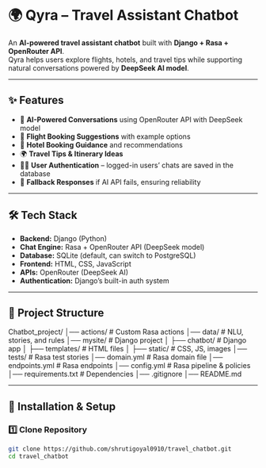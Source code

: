 # 🌍 Qyra – Travel Assistant Chatbot  

An **AI-powered travel assistant chatbot** built with **Django + Rasa + OpenRouter API**.  
Qyra helps users explore flights, hotels, and travel tips while supporting natural conversations powered by **DeepSeek AI model**.  

---

## ✨ Features  
- 🤖 **AI-Powered Conversations** using OpenRouter API with DeepSeek model  
- 🛫 **Flight Booking Suggestions** with example options  
- 🏨 **Hotel Booking Guidance** and recommendations  
- 🌍 **Travel Tips & Itinerary Ideas**  
- 👩‍💻 **User Authentication** – logged-in users’ chats are saved in the database  
- 📝 **Fallback Responses** if AI API fails, ensuring reliability  

---

## 🛠️ Tech Stack  
- **Backend:** Django (Python)  
- **Chat Engine:** Rasa + OpenRouter API (DeepSeek model)  
- **Database:** SQLite (default, can switch to PostgreSQL)  
- **Frontend:** HTML, CSS, JavaScript  
- **APIs:** OpenRouter (DeepSeek AI)  
- **Authentication:** Django’s built-in auth system  

---

## 📂 Project Structure  

Chatbot_project/
│── actions/          # Custom Rasa actions
│── data/             # NLU, stories, and rules
│── mysite/           # Django project
│ ├── chatbot/        # Django app
│ ├── templates/      # HTML files
│ ├── static/         # CSS, JS, images
│── tests/            # Rasa test stories
│── domain.yml        # Rasa domain file
│── endpoints.yml     # Rasa endpoints
│── config.yml        # Rasa pipeline & policies
│── requirements.txt  # Dependencies
│── .gitignore
│── README.md


---

## 🚀 Installation & Setup  

### 1️⃣ Clone Repository  
```bash
git clone https://github.com/shrutigoyal0910/travel_chatbot.git
cd travel_chatbot
